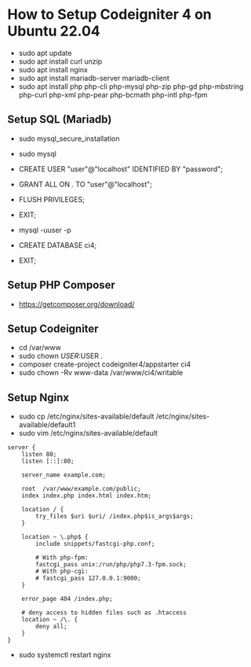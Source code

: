 # How to Setup Codeigniter 4 on Ubuntu 22.04

- sudo apt update
- sudo apt install curl unzip
- sudo apt install nginx
- sudo apt install mariadb-server mariadb-client
- sudo apt install php php-cli php-mysql php-zip php-gd php-mbstring php-curl php-xml php-pear php-bcmath php-intl php-fpm

## Setup SQL (Mariadb)

- sudo mysql_secure_installation
- sudo mysql
- CREATE USER  "user"@"localhost" IDENTIFIED BY "password";
- GRANT ALL ON *.* TO "user"@"localhost";
- FLUSH PRIVILEGES;
- EXIT;

- mysql -uuser -p
- CREATE DATABASE ci4;
- EXIT;

## Setup PHP Composer

- https://getcomposer.org/download/

## Setup Codeigniter

- cd /var/www
- sudo chown $USER:$USER .
- composer create-project codeigniter4/appstarter ci4
- sudo chown -Rv www-data /var/www/ci4/writable

## Setup Nginx
- sudo cp /etc/nginx/sites-available/default /etc/nginx/sites-available/default1
- sudo vim /etc/nginx/sites-available/default
```
server {
    listen 80;
    listen [::]:80;

    server_name example.com;

    root  /var/www/example.com/public;
    index index.php index.html index.htm;

    location / {
        try_files $uri $uri/ /index.php$is_args$args;
    }

    location ~ \.php$ {
        include snippets/fastcgi-php.conf;

        # With php-fpm:
        fastcgi_pass unix:/run/php/php7.3-fpm.sock;
        # With php-cgi:
        # fastcgi_pass 127.0.0.1:9000;
    }

    error_page 404 /index.php;

    # deny access to hidden files such as .htaccess
    location ~ /\. {
        deny all;
    }
}
```
- sudo systemctl restart nginx
